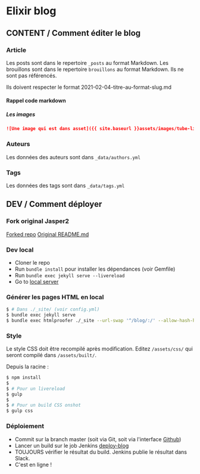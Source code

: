 # Elixir blog


## CONTENT / Comment éditer le blog

### Article

Les posts sont dans le repertoire `_posts` au format Markdown.
Les brouillons sont dans le repertoire `brouillons` au format Markdown. Ils ne sont pas référencés.

Ils doivent respecter le format 2021-02-04-titre-au-format-slug.md

#### Rappel code markdown

##### Les images

```md
![Une image qui est dans asset]({{ site.baseurl }}assets/images/tube-lixi.png)
```

### Auteurs
Les données des auteurs sont dans `_data/authors.yml`

### Tags
Les données des tags sont dans `_data/tags.yml`


## DEV / Comment déployer

### Fork original Jasper2

[Forked repo](https://travis-ci.org/jekyller/jasper2)
[Original README.md](https://travis-ci.org/jekyller/jasper2)

### Dev local

* Cloner le repo
* Run `bundle install` pour installer les dépendances (voir Gemfile)
* Run `bundle exec jekyll serve --livereload`
* Go to [local server](https://127.0.0.1:4000/)

### Générer les pages HTML en local

```bash
$ # Dans ./_site/ (voir config.yml)
$ bundle exec jekyll serve
$ bundle exec htmlproofer ./_site --url-swap '^/blog/:/' --allow-hash-href --http-status-ignore "301,302,999"
```

### Style

Le style CSS doit être recompilé après modification.
Editez `/assets/css/` qui seront compilé dans `/assets/built/`.

Depuis la racine :

```bash
$ npm install
$ 
$ # Pour un livereload
$ gulp
$
$ # Pour un build CSS onshot
$ gulp css
```

### Déploiement

* Commit sur la branch master (soit via Git, soit via l'interface [Github](https://github.com/elixir-sante/elixir-blog))
* Lancer un build sur le job Jenkins [deploy-blog](https://jenkins.elixir-sante.fr/job/deploy-blog/)
* TOUJOURS vérifier le résultat du build. Jenkins publie le résultat dans Slack.
* C'est en ligne !
